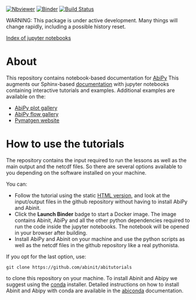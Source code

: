 [![Nbviewer](https://img.shields.io/badge/render-nbviewer-orange.svg)](https://nbviewer.jupyter.org/github/abinit/abitutorials/blob/master/abitutorials/index.ipynb)
[![Binder](https://mybinder.org/badge.svg)](https://mybinder.org/v2/gh/abinit/abitutorials/master)
[![Build Status](https://travis-ci.org/abinit/abitutorials.svg?branch=master)](https://travis-ci.org/abinit/abitutorials)

WARNING: This package is under active development. 
Many things will change rapidly, including a possible history reset. 

[Index of jupyter notebooks](https://nbviewer.jupyter.org/github/abinit/abitutorials/blob/master/abitutorials/index.ipynb)

About
=====

This repository contains notebook-based documentation for [AbiPy](https://github.com/abinit/abipy)
This augments our Sphinx-based [documentation](http://pythonhosted.org/abipy/) with jupyter notebooks 
containing interactive tutorials and examples.
Additional examples are available on the:

* [AbiPy plot gallery](http://abinit.github.io/abipy/gallery/index.html)
* [AbiPy flow gallery](http://abinit.github.io/abipy/flow_gallery/index.html)
* [Pymatgen website](http://pymatgen.org/examples.html)

How to use the tutorials
========================

The repository contains the input required to run the lessons as well as the main output 
and the netcdf files.
So there are several options available to you depending on the software installed on your machine.

You can:

- Follow the tutorial using the static 
  [HTML version](https://nbviewer.jupyter.org/github/abinit/abitutorials/blob/master/abitutorials/index.ipynb),
  and look at the input/output files in the github repository without having to install AbiPy and Abinit.
- Click the **Launch Binder** badge to start a Docker image.
  The image contains Abinit, AbiPy and all the other python dependencies
  required to run the code inside the jupyter notebooks.
  The notebook will be opened in your browser after building.
- Install AbiPy and Abinit on your machine and use the python scripts as well as the netcdf files 
  in the github repository like a real pythonista.

If you opt for the last option, use:

    git clone https://github.com/abinit/abitutorials

to clone this repository on your machine.
To install Abinit and Abipy we suggest using the [conda](https://conda.io/miniconda.html) installer.
Detailed instructions on how to install Abinit and Abipy with conda are available
in the [abiconda](https://github.com/abinit/abiconda) documentation.
